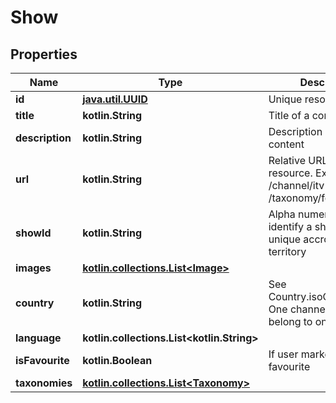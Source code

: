 
# Show

## Properties
Name | Type | Description | Notes
------------ | ------------- | ------------- | -------------
**id** | [**java.util.UUID**](java.util.UUID.md) | Unique resource id |  [optional]
**title** | **kotlin.String** | Title of a content item |  [optional]
**description** | **kotlin.String** | Description of the content |  [optional]
**url** | **kotlin.String** | Relative URL to this resource. Ex /channel/itv1 or /taxonomy/football |  [optional]
**showId** | **kotlin.String** | Alpha numeric number to identify a show. It is unique accross a territory |  [optional]
**images** | [**kotlin.collections.List&lt;Image&gt;**](Image.md) |  |  [optional]
**country** | **kotlin.String** | See Country.isoCountryCode. One channel can only belong to one country |  [optional]
**language** | **kotlin.collections.List&lt;kotlin.String&gt;** |  |  [optional]
**isFavourite** | **kotlin.Boolean** | If user marked this as a favourite |  [optional]
**taxonomies** | [**kotlin.collections.List&lt;Taxonomy&gt;**](Taxonomy.md) |  |  [optional]



